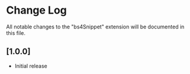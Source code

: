 # Change Log

All notable changes to the "bs4Snippet" extension will be documented in this file.

## [1.0.0]

- Initial release